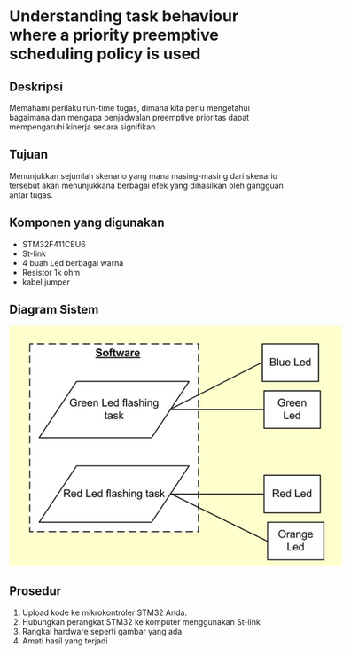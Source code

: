 # Understanding task behaviour where a priority preemptive scheduling policy is used

## Deskripsi
Memahami perilaku run-time tugas, dimana kita perlu mengetahui bagaimana dan mengapa penjadwalan preemptive prioritas dapat mempengaruhi kinerja secara signifikan. 

## Tujuan
Menunjukkan sejumlah skenario yang mana masing-masing dari skenario tersebut akan menunjukkana berbagai efek yang dihasilkan oleh gangguan antar tugas.

## Komponen yang digunakan 
- STM32F411CEU6
- St-link
- 4 buah Led berbagai warna
- Resistor 1k ohm
- kabel jumper

## Diagram Sistem
<img src="multimedia/system_task_diagram.png" alt="diagramtask" style="max-width: 600px; height: auto;">


## Prosedur 
1. Upload kode ke mikrokontroler STM32 Anda.
2. Hubungkan perangkat STM32 ke komputer menggunakan St-link
3. Rangkai hardware seperti gambar yang ada
4. Amati hasil yang terjadi 
